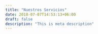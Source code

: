 ```yaml
---
title: "Nuestros Servicios"
date: 2018-07-07T14:53:13+06:00
draft: false
description: "This is meta description"
---
```

